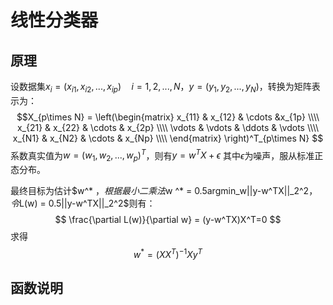 # 线性分类器
## 原理
设数据集$x_i = (x_{i1},x_{i2},...,x_{ip}) \quad i=1,2,...,N$，$y = (y_1,y_2,...,y_N)$，转换为矩阵表示为：
$$X_{p\times N} = \left(\begin{matrix}
        x_{11} & x_{12} & \cdots &x_{1p} \\\\
        x_{21} & x_{22} & \cdots & x_{2p} \\\\
        \vdots & \vdots & \ddots & \vdots \\\\
        x_{N1} & x_{N2} & \cdots & x_{Np}  \\\\
        \end{matrix} \right)^T_{p\times N}
$$
系数真实值为$w= (w_1,w_2,...,w_p)^T$，则有$y = w^TX+\epsilon$ 其中$\epsilon$为噪声，服从标准正态分布。

最终目标为估计$w^* $，根据最小二乘法$w ^* = 0.5argmin_w||y-w^TX||_2^2$，令$L(w) = 0.5||y-w^TX||_2^2$则有：
$$
\frac{\partial L(w)}{\partial w} = (y-w^TX)X^T=0
$$
求得
$$
w ^*= (XX^T)^{-1}Xy^T
$$
## 函数说明